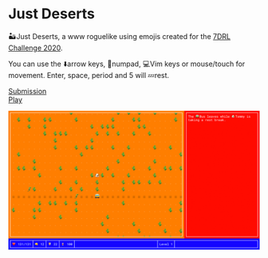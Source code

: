 # Just Deserts

🏜️Just Deserts, a www roguelike using emojis created for the [7DRL Challenge 2020](https://itch.io/jam/7drl-challenge-2020).

You can use the ⬇️arrow keys, 🔢numpad, 💻Vim keys or mouse/touch for movement. Enter, space, period and 5 will 💤rest.

[Submission](https://itch.io/jam/7drl-challenge-2020/rate/583523)  
[Play](https://chenks.itch.io/just-deserts)

![Screenshot](screenshot.jpg "Screenshot")
